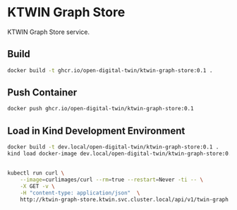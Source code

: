 # KTWIN Graph Store

KTWIN Graph Store service.

## Build

```sh
docker build -t ghcr.io/open-digital-twin/ktwin-graph-store:0.1 .
```

## Push Container

```sh
docker push ghcr.io/open-digital-twin/ktwin-graph-store:0.1
```

## Load in Kind Development Environment

```sh
docker build -t dev.local/open-digital-twin/ktwin-graph-store:0.1 .
kind load docker-image dev.local/open-digital-twin/ktwin-graph-store:0.1
```

##

```sh
kubectl run curl \
    --image=curlimages/curl --rm=true --restart=Never -ti -- \
    -X GET -v \
    -H "content-type: application/json"  \
    http://ktwin-graph-store.ktwin.svc.cluster.local/api/v1/twin-graph
```
